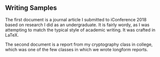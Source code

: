 ## Writing Samples

The first document is a journal article I submitted to iConference 2018 based on research I did as an undergraduate. It is fairly wordy, as I was attempting to match the typical style of academic writing. It was crafted in LaTeX.

The second document is a report from my cryptography class in college, which was one of the few classes in which we wrote longform reports.
